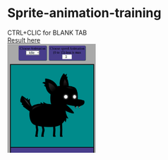 # Sprite-animation-training
CTRL+CLIC for BLANK TAB <br>
[Result here](https://henriteinturier.github.io/Sprite-animation-training/) <br>
<img src="preview.png" alt="preview animation png" width="200"/>

